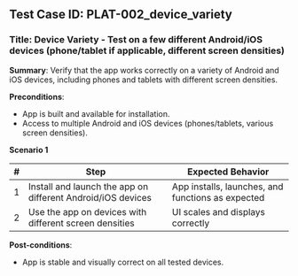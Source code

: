 ## Test Case ID: PLAT-002_device_variety
### Title: Device Variety - Test on a few different Android/iOS devices (phone/tablet if applicable, different screen densities)

**Summary**: Verify that the app works correctly on a variety of Android and iOS devices, including phones and tablets with different screen densities.

**Preconditions**: 
- App is built and available for installation.
- Access to multiple Android and iOS devices (phones/tablets, various screen densities).

**Scenario 1**

| # | Step                                      | Expected Behavior                                       |
|---|-------------------------------------------|--------------------------------------------------------|
| 1 | Install and launch the app on different Android/iOS devices | App installs, launches, and functions as expected      |
| 2 | Use the app on devices with different screen densities | UI scales and displays correctly                       |

**Post-conditions**:
- App is stable and visually correct on all tested devices.
